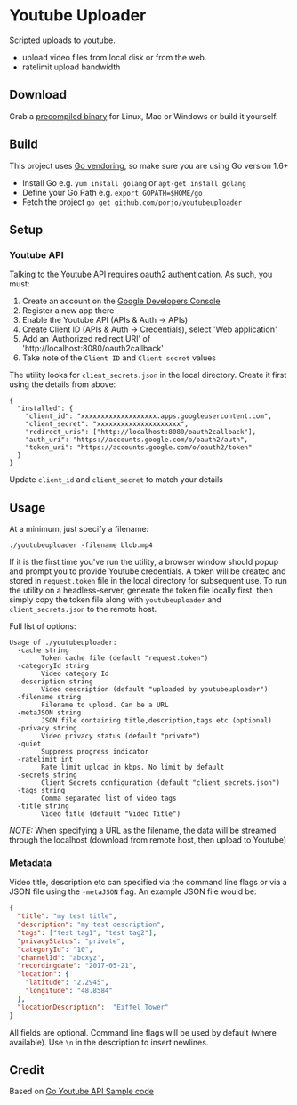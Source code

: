 # Youtube Uploader

Scripted uploads to youtube.

- upload video files from local disk or from the web.
- ratelimit upload bandwidth

## Download

Grab a [precompiled binary](https://github.com/porjo/youtubeuploader/releases) for Linux, Mac or Windows or build it yourself.

## Build

This project uses [Go vendoring](https://blog.gopheracademy.com/advent-2015/vendor-folder/), so make sure you are using Go version 1.6+

- Install Go e.g. `yum install golang` or `apt-get install golang`
- Define your Go Path e.g. `export GOPATH=$HOME/go`
- Fetch the project `go get github.com/porjo/youtubeuploader`

## Setup

### Youtube API

Talking to the Youtube API requires oauth2 authentication. As such, you must:

1. Create an account on the [Google Developers Console](https://console.developers.google.com)
1. Register a new app there
1. Enable the Youtube API (APIs & Auth -> APIs)
1. Create Client ID (APIs & Auth -> Credentials), select 'Web application'
1. Add an 'Authorized redirect URI' of 'http://localhost:8080/oauth2callback'
1. Take note of the `Client ID` and `Client secret` values

The utility looks for `client_secrets.json` in the local directory. Create it first using the details from above:

```
{
  "installed": {
    "client_id": "xxxxxxxxxxxxxxxxxxx.apps.googleusercontent.com",
    "client_secret": "xxxxxxxxxxxxxxxxxxxxx",
    "redirect_uris": ["http://localhost:8080/oauth2callback"],
    "auth_uri": "https://accounts.google.com/o/oauth2/auth",
    "token_uri": "https://accounts.google.com/o/oauth2/token"
  }
}
```

Update `client_id` and `client_secret` to match your details

## Usage

At a minimum, just specify a filename:

```
./youtubeuploader -filename blob.mp4
```

If it is the first time you've run the utility, a browser window should popup and prompt you to provide Youtube credentials. A token will be created and stored in `request.token` file in the local directory for subsequent use. To run the utility on a headless-server, generate the token file locally first, then simply copy the token file along with `youtubeuploader` and `client_secrets.json` to the remote host.

Full list of options:
```
Usage of ./youtubeuploader:
  -cache string
    	Token cache file (default "request.token")
  -categoryId string
    	Video category Id
  -description string
    	Video description (default "uploaded by youtubeuploader")
  -filename string
    	Filename to upload. Can be a URL
  -metaJSON string
    	JSON file containing title,description,tags etc (optional)
  -privacy string
    	Video privacy status (default "private")
  -quiet
    	Suppress progress indicator
  -ratelimit int
    	Rate limit upload in kbps. No limit by default
  -secrets string
    	Client Secrets configuration (default "client_secrets.json")
  -tags string
    	Comma separated list of video tags
  -title string
    	Video title (default "Video Title")
```
*NOTE:* When specifying a URL as the filename, the data will be streamed through the localhost (download from remote host, then upload to Youtube)


### Metadata

Video title, description etc can specified via the command line flags or via a JSON file using the `-metaJSON` flag. An example JSON file would be:

```json
{
  "title": "my test title",
  "description": "my test description",
  "tags": ["test tag1", "test tag2"],
  "privacyStatus": "private",
  "categoryId": "10",
  "channelId": "abcxyz",
  "recordingdate": "2017-05-21",
  "location": {
    "latitude": "2.2945",
    "longitude": "48.8584"
  },
  "locationDescription":  "Eiffel Tower"
}
```
All fields are optional. Command line flags will be used by default (where available). Use `\n` in the description to insert newlines.

## Credit

Based on [Go Youtube API Sample code](https://github.com/youtube/api-samples/tree/master/go)
